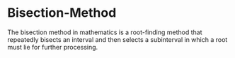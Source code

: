 # Bisection-Method
The bisection method in mathematics is a root-finding method that repeatedly bisects an interval and then selects a subinterval in which a root must lie for further processing. 

